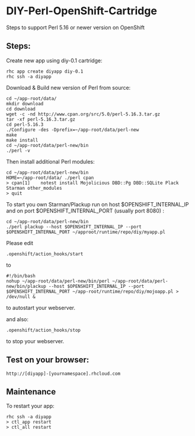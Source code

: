 DIY-Perl-OpenShift-Cartridge
====================

Steps to support Perl 5.16 or newer version on OpenShift


Steps:
------

Create new app using diy-0.1 cartridge:

	rhc app create diyapp diy-0.1
	rhc ssh -a diyapp


Download & Build new version of Perl from source:

	cd ~/app-root/data/
	mkdir download
	cd download
	wget -c -nd http://www.cpan.org/src/5.0/perl-5.16.3.tar.gz
	tar -xf perl-5.16.3.tar.gz
	cd perl-5.16.3
	./Configure -des -Dprefix=~/app-root/data/perl-new
	make 
	make install
	cd ~/app-root/data/perl-new/bin
	./perl -v

Then install additional Perl modules:

	cd ~/app-root/data/perl-new/bin
	HOME=~/app-root/data/ ./perl cpan
	> cpan[1]    notest install Mojolicious DBD::Pg DBD::SQLite Plack Starman other_modules
	> quit



To start you own Starman/Plackup run on host $OPENSHIFT_INTERNAL_IP and on port $OPENSHIFT_INTERNAL_PORT (usually port 8080)  :

	cd ~/app-root/data/perl-new/bin
	./perl plackup --host $OPENSHIFT_INTERNAL_IP --port $OPENSHIFT_INTERNAL_PORT ~/approot/runtime/repo/diy/myapp.pl 


Please edit

	.openshift/action_hooks/start

to 

	#!/bin/bash
	nohup ~/app-root/data/perl-new/bin/perl ~/app-root/data/perl-new/bin/plackup --host $OPENSHIFT_INTERNAL_IP --port $OPENSHIFT_INTERNAL_PORT ~/app-root/runtime/repo/diy/mojoapp.pl > /dev/null &

to autostart your webserver.


and also:

	.openshift/action_hooks/stop

to stop your webserver.




Test on your browser:
----------------------

	http://[diyapp]-[yournamespace].rhcloud.com



Maintenance
------------

To restart your app:

	rhc ssh -a diyapp 
	> ctl_app restart
	> ctl_all restart

